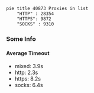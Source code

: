
```mermaid
pie title 40873 Proxies in list
    "HTTP" : 28354
    "HTTPS": 9872
    "SOCKS" : 9310
```

### Some Info
#### Average Timeout

- mixed: 3.9s
- http: 2.3s
- https: 8.2s
- socks: 6.4s